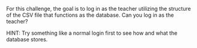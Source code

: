 For this challenge, the goal is to log in as the teacher utilizing the structure of the CSV file that functions as the database. Can you log in as the teacher?

HINT: Try something like a normal login first to see how and what the database stores.